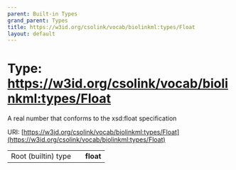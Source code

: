 ```yaml
---
parent: Built-in Types
grand_parent: Types
title: https://w3id.org/csolink/vocab/biolinkml:types/Float
layout: default
---
```


# Type: https://w3id.org/csolink/vocab/biolinkml:types/Float


A real number that conforms to the xsd:float specification

URI: [https://w3id.org/csolink/vocab/biolinkml:types/Float](https://w3id.org/csolink/vocab/biolinkml:types/Float)

|  |  |  |
| --- | --- | --- |
| Root (builtin) type | | **float** |
